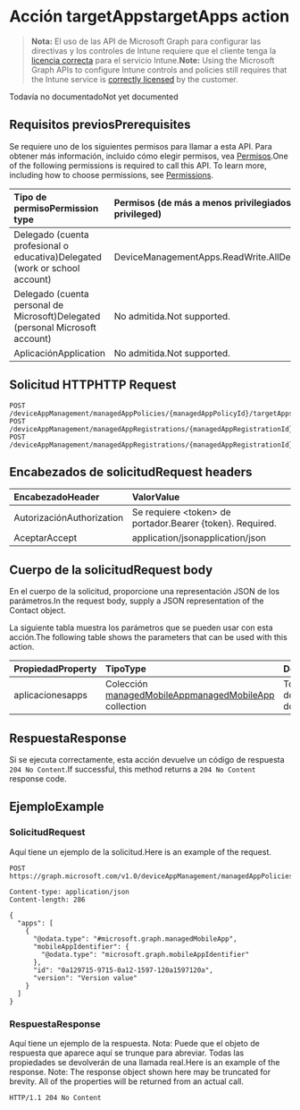 # <a name="targetapps-action"></a><span data-ttu-id="390ff-101">Acción targetApps</span><span class="sxs-lookup"><span data-stu-id="390ff-101">targetApps action</span></span>

> <span data-ttu-id="390ff-102">**Nota:** El uso de las API de Microsoft Graph para configurar las directivas y los controles de Intune requiere que el cliente tenga la [licencia correcta](https://go.microsoft.com/fwlink/?linkid=839381) para el servicio Intune.</span><span class="sxs-lookup"><span data-stu-id="390ff-102">**Note:** Using the Microsoft Graph APIs to configure Intune controls and policies still requires that the Intune service is [correctly licensed](https://go.microsoft.com/fwlink/?linkid=839381) by the customer.</span></span>

<span data-ttu-id="390ff-103">Todavía no documentado</span><span class="sxs-lookup"><span data-stu-id="390ff-103">Not yet documented</span></span>
## <a name="prerequisites"></a><span data-ttu-id="390ff-104">Requisitos previos</span><span class="sxs-lookup"><span data-stu-id="390ff-104">Prerequisites</span></span>
<span data-ttu-id="390ff-p101">Se requiere uno de los siguientes permisos para llamar a esta API. Para obtener más información, incluido cómo elegir permisos, vea [Permisos](../../../concepts/permissions_reference.md).</span><span class="sxs-lookup"><span data-stu-id="390ff-p101">One of the following permissions is required to call this API. To learn more, including how to choose permissions, see [Permissions](../../../concepts/permissions_reference.md).</span></span>

|<span data-ttu-id="390ff-107">Tipo de permiso</span><span class="sxs-lookup"><span data-stu-id="390ff-107">Permission type</span></span>|<span data-ttu-id="390ff-108">Permisos (de más a menos privilegiados)</span><span class="sxs-lookup"><span data-stu-id="390ff-108">Permissions (from least to most privileged)</span></span>|
|:---|:---|
|<span data-ttu-id="390ff-109">Delegado (cuenta profesional o educativa)</span><span class="sxs-lookup"><span data-stu-id="390ff-109">Delegated (work or school account)</span></span>|<span data-ttu-id="390ff-110">DeviceManagementApps.ReadWrite.All</span><span class="sxs-lookup"><span data-stu-id="390ff-110">DeviceManagementApps.ReadWrite.All</span></span>|
|<span data-ttu-id="390ff-111">Delegado (cuenta personal de Microsoft)</span><span class="sxs-lookup"><span data-stu-id="390ff-111">Delegated (personal Microsoft account)</span></span>|<span data-ttu-id="390ff-112">No admitida.</span><span class="sxs-lookup"><span data-stu-id="390ff-112">Not supported.</span></span>|
|<span data-ttu-id="390ff-113">Aplicación</span><span class="sxs-lookup"><span data-stu-id="390ff-113">Application</span></span>|<span data-ttu-id="390ff-114">No admitida.</span><span class="sxs-lookup"><span data-stu-id="390ff-114">Not supported.</span></span>|

## <a name="http-request"></a><span data-ttu-id="390ff-115">Solicitud HTTP</span><span class="sxs-lookup"><span data-stu-id="390ff-115">HTTP Request</span></span>
<!-- {
  "blockType": "ignored"
}
-->
``` http
POST /deviceAppManagement/managedAppPolicies/{managedAppPolicyId}/targetApps
POST /deviceAppManagement/managedAppRegistrations/{managedAppRegistrationId}/appliedPolicies/{managedAppPolicyId}/targetApps
POST /deviceAppManagement/managedAppRegistrations/{managedAppRegistrationId}/intendedPolicies/{managedAppPolicyId}/targetApps
```

## <a name="request-headers"></a><span data-ttu-id="390ff-116">Encabezados de solicitud</span><span class="sxs-lookup"><span data-stu-id="390ff-116">Request headers</span></span>
|<span data-ttu-id="390ff-117">Encabezado</span><span class="sxs-lookup"><span data-stu-id="390ff-117">Header</span></span>|<span data-ttu-id="390ff-118">Valor</span><span class="sxs-lookup"><span data-stu-id="390ff-118">Value</span></span>|
|:---|:---|
|<span data-ttu-id="390ff-119">Autorización</span><span class="sxs-lookup"><span data-stu-id="390ff-119">Authorization</span></span>|<span data-ttu-id="390ff-120">Se requiere &lt;token&gt; de portador.</span><span class="sxs-lookup"><span data-stu-id="390ff-120">Bearer {token}. Required.</span></span>|
|<span data-ttu-id="390ff-121">Aceptar</span><span class="sxs-lookup"><span data-stu-id="390ff-121">Accept</span></span>|<span data-ttu-id="390ff-122">application/json</span><span class="sxs-lookup"><span data-stu-id="390ff-122">application/json</span></span>|

## <a name="request-body"></a><span data-ttu-id="390ff-123">Cuerpo de la solicitud</span><span class="sxs-lookup"><span data-stu-id="390ff-123">Request body</span></span>
<span data-ttu-id="390ff-124">En el cuerpo de la solicitud, proporcione una representación JSON de los parámetros.</span><span class="sxs-lookup"><span data-stu-id="390ff-124">In the request body, supply a JSON representation of the Contact object.</span></span>

<span data-ttu-id="390ff-125">La siguiente tabla muestra los parámetros que se pueden usar con esta acción.</span><span class="sxs-lookup"><span data-stu-id="390ff-125">The following table shows the parameters that can be used with this action.</span></span>

|<span data-ttu-id="390ff-126">Propiedad</span><span class="sxs-lookup"><span data-stu-id="390ff-126">Property</span></span>|<span data-ttu-id="390ff-127">Tipo</span><span class="sxs-lookup"><span data-stu-id="390ff-127">Type</span></span>|<span data-ttu-id="390ff-128">Descripción</span><span class="sxs-lookup"><span data-stu-id="390ff-128">Description</span></span>|
|:---|:---|:---|
|<span data-ttu-id="390ff-129">aplicaciones</span><span class="sxs-lookup"><span data-stu-id="390ff-129">apps</span></span>|<span data-ttu-id="390ff-130">Colección [managedMobileApp](../resources/intune_mam_managedmobileapp.md)</span><span class="sxs-lookup"><span data-stu-id="390ff-130">[managedMobileApp](../resources/intune_mam_managedmobileapp.md) collection</span></span>|<span data-ttu-id="390ff-131">Todavía no documentado</span><span class="sxs-lookup"><span data-stu-id="390ff-131">Not yet documented</span></span>|



## <a name="response"></a><span data-ttu-id="390ff-132">Respuesta</span><span class="sxs-lookup"><span data-stu-id="390ff-132">Response</span></span>
<span data-ttu-id="390ff-133">Si se ejecuta correctamente, esta acción devuelve un código de respuesta `204 No Content`.</span><span class="sxs-lookup"><span data-stu-id="390ff-133">If successful, this method returns a `204 No Content` response code.</span></span>

## <a name="example"></a><span data-ttu-id="390ff-134">Ejemplo</span><span class="sxs-lookup"><span data-stu-id="390ff-134">Example</span></span>
### <a name="request"></a><span data-ttu-id="390ff-135">Solicitud</span><span class="sxs-lookup"><span data-stu-id="390ff-135">Request</span></span>
<span data-ttu-id="390ff-136">Aquí tiene un ejemplo de la solicitud.</span><span class="sxs-lookup"><span data-stu-id="390ff-136">Here is an example of the request.</span></span>
``` http
POST https://graph.microsoft.com/v1.0/deviceAppManagement/managedAppPolicies/{managedAppPolicyId}/targetApps

Content-type: application/json
Content-length: 286

{
  "apps": [
    {
      "@odata.type": "#microsoft.graph.managedMobileApp",
      "mobileAppIdentifier": {
        "@odata.type": "microsoft.graph.mobileAppIdentifier"
      },
      "id": "0a129715-9715-0a12-1597-120a1597120a",
      "version": "Version value"
    }
  ]
}
```

### <a name="response"></a><span data-ttu-id="390ff-137">Respuesta</span><span class="sxs-lookup"><span data-stu-id="390ff-137">Response</span></span>
<span data-ttu-id="390ff-p102">Aquí tiene un ejemplo de la respuesta. Nota: Puede que el objeto de respuesta que aparece aquí se trunque para abreviar. Todas las propiedades se devolverán de una llamada real.</span><span class="sxs-lookup"><span data-stu-id="390ff-p102">Here is an example of the response. Note: The response object shown here may be truncated for brevity. All of the properties will be returned from an actual call.</span></span>
``` http
HTTP/1.1 204 No Content
```



